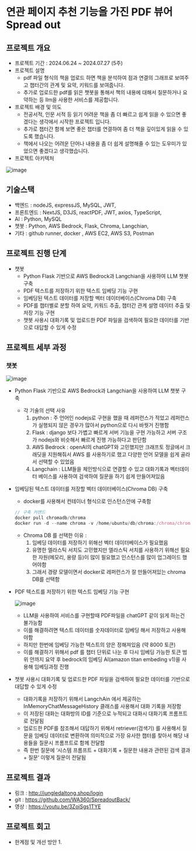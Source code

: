# **연관 페이지 추천 기능을 가진 PDF 뷰어 Spread out**

## 프로젝트 개요

- 프로젝트 기간 :  2024.06.24 ~ 2024.07.27 (5주)
- 프로젝트 설명
    - pdf 파일 형식의 책을 업로드 하면 책을 분석하여 점과 연결의 그래프로 보여주고 챕터간의 관계 및 요약, 키워드를 보여줍니다.
    - 추가로 업로드한 pdf를 읽은 챗봇을 통해서 책의 내용에 대해서 질문하거나 요약하는 등 llm을 사용한 서비스를 제공합니다.
- 프로젝트 배경 및 의도
    - 전공서적, 인문 서적 등 읽기 어려운 책을 좀 더 빠르고 쉽게 읽을 수 있으면 좋겠다는 생각에서 시작한 프로젝트 입니다.
    - 추가로 챕터간 함께 보면 좋은 챕터를 연결하여 좀 더 책을 깊이있게 읽을 수 있도록 했습니다.
    - 책에서 나오는 어려운 단어나 내용을 좀 더 쉽게 설명해줄 수 있는 도우미가 있었으면 좋겠다고 생각했습니다.
- 프로젝트 아키텍처

![image](https://github.com/user-attachments/assets/f8484c24-5a5c-4fe7-a44c-b5b66aa2cd53)

## 기술스택

- 백엔드 : nodeJS, expressJS, MySQL, JWT,
- 프론트엔드 : NextJS, D3JS, reactPDF, JWT, axios, TypeScript,
- AI : Python, MySQL
- 챗봇 : Python, AWS Bedrock, Flask, Chroma, Langchian,
- 기타 : github runner, docker , AWS EC2, AWS S3, Postman

## 프로젝트 진행 단계
- 챗봇
    - Python Flask 기반으로 AWS Bedrock과 Langchian을 사용하여 LLM 챗봇 구축
    - PDF 텍스트를 저장하기 위한 텍스트 임베딩 기능 구현
    - 임베딩된 텍스트 데이터를 저장할 벡터 데이터베이스(Chroma DB) 구축
    - PDF를 챕터별로 분할 하여 요약, 키워드 추출, 챕터간 관계 설명 데이터 추출 및 저장 기능 구현
    - 챗봇 사용시 대화기록 및 업로드한 PDF 파일을 검색하여 필요한 데이터를 기반으로 대답할 수 있게 수정


## 프로젝트 세부 과정
### 챗봇

![image](https://github.com/user-attachments/assets/177d5703-773c-4784-8a11-05f6c0254999)

- Python Flask 기반으로 AWS Bedrock과 Langchian을 사용하여 LLM 챗봇 구축
    - 각 기술의 선택 사유
        1. python : 주 언어인 nodejs로 구현을 했을 때 레퍼런스가 적었고 레퍼런스가 실행되지 않은 경우가 많아서 python으로 다시 바꿧거 진행함
        2. Flask : django 보다 가볍고 빠르게 서버 기능을 구현 가능하고 서버 구조가 nodejs와 비슷해서 빠르게 진행 가능하다고 판단함
        3. AWS Bedrock : openAI의 chatGPT와 고민했지만 크래프토 정글에서 크래딧을 지원해줘서 AWS 를 사용하기로 했고 다양한 언어 모델을 쉽게 골라서 선택할 수 있었음
        4. Langchain : LLM들을 체인방식으로 연결할 수 있고 대화기록과 벡터데이터 베이스를 사용하여 검색하여 질문을 하기 쉽게 만들어져있음
- 임베딩된 텍스트 데이터를 저장할 벡터 데이터베이스(Chroma DB) 구축
    - docker를 사용해서 컨테이너 형식으로 인스턴스안에 구축함
    
    ```jsx
    // 구축 커맨드
    docker pull chromadb/chroma 
    docker run -d --name chroma -v /home/ubuntu/db/chroma:/chroma/chroma -p 7000:8000 -e ALLOW_RESET=TRUE chromadb/chroma 
    ```
    
    - Chroma DB 를 선택한 이유 :
        1. 임베딩 데이터를 저장하기 위해선 벡터 데이터베이스가 필요했음
        2. 유명한 엘라스틱 서치도 고민했지만 엘라스틱 서치를 사용하기 위해선 필요한 자원(메모리, 용량 등)이 많이 필요했고 인스턴스를 많이 업그레이드 했어야함
        3. 그래서 경량 모델이면서 docker로 레퍼런스가 잘 만들어져있는 chroma DB를 선택함
- PDF 텍스트를 저장하기 위한 텍스트 임베딩 기능 구현
    
    ![image](https://github.com/user-attachments/assets/02daf5af-e15d-4d06-9b6c-8944c2d25203)

    - LLM을 사용하여 서비스를 구현할때 PDF파일을 chatGPT 같이 읽게 하는건 불가능함
    - 이를 해결하려면 텍스트 데이터를 숫자데이터로 임베딩 해서 저장하고 사용해야함
    - 하지만 한번에 임베딩 가능한 텍스트의 양은 정해져있음 (약 8000 토큰)
    - 이를 해결하기 위해서 pdf 를 챕터 단위로 나눈 후 다시 임베딩 가능한 토큰 범위 안까지 요약 후 bedrock의 임베딩 AI(amazon titan embeding v1)을 사용해 임베딩과정 진행
- 챗봇 사용시 대화기록 및 업로드한 PDF 파일을 검색하여 필요한 데이터를 기반으로 대답할 수 있게 수정
    - 대화기록을 저장하기 위해서 LangchAin 에서 제공하는 InMemoryChatMessageHistory 클래스를 사용해서 대화 기록을 저장함
    - 이 저장된 대화는 대화방의 ID를 기준으로 누적되고 대화시 대화기록 프롬프트로 전달됨
    - 업로드한 PDF를 참조해서 대답하기 위해서 retriever(검색기) 를 사용해서 질문을 임베딩 데이터로 변환하여 의미적으로 가장 유사한 챕터를 찾아서 해당 내용들을 질문시 프롬프트로 함께 전달함
    - 즉 한번 질문에 ‘시스템 프롬프트 + 대화기록 + 질문한 내용과 관련된 검색 결과 + 질문‘ 이렇게 질문이 전달됨

## 프로젝트 결과

- 링크 : http://jungledaltong.shop/login
- git : https://github.com/WA360/SpreadoutBack/
- 영상 : https://youtu.be/3ZoiSgs1TYE

## 프로젝트 회고

- 한계점 및 개선 방안
    1.
